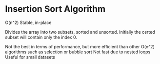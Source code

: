 # Insertion Sort Algorithm

O(n^2) Stable, in-place

Divides the array into two subsets, sorted and unsorted.
Initially the osrted subset will contain only the index 0.

Not the best in terms of performance, but more efficient than
other O(n^2) algorithms such as selection or bubble sort
Not fast due to nested loops
Useful for small datasets